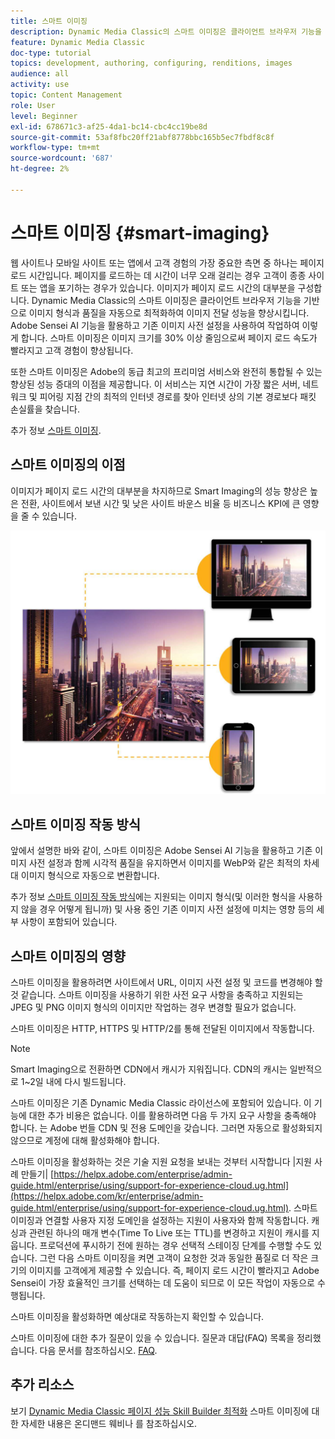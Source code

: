 ```yaml
---
title: 스마트 이미징
description: Dynamic Media Classic의 스마트 이미징은 클라이언트 브라우저 기능을 기반으로 이미지 형식과 품질을 자동으로 최적화하여 이미지 전달 성능을 향상시킵니다. Adobe Sensei AI 기능을 활용하고 기존 이미지 사전 설정을 사용하여 작업하여 이렇게 합니다. 스마트 이미징에 대해 자세히 알아보고 더 빠른 페이지 로드를 통해 더 나은 고객 경험을 제공하는 데 스마트 이미징을 사용하는 방법을 알아봅니다.
feature: Dynamic Media Classic
doc-type: tutorial
topics: development, authoring, configuring, renditions, images
audience: all
activity: use
topic: Content Management
role: User
level: Beginner
exl-id: 678671c3-af25-4da1-bc14-cbc4cc19be8d
source-git-commit: 53af8fbc20ff21abf8778bbc165b5ec7fbdf8c8f
workflow-type: tm+mt
source-wordcount: '687'
ht-degree: 2%

---
```


# 스마트 이미징 {#smart-imaging}

웹 사이트나 모바일 사이트 또는 앱에서 고객 경험의 가장 중요한 측면 중 하나는 페이지 로드 시간입니다. 페이지를 로드하는 데 시간이 너무 오래 걸리는 경우 고객이 종종 사이트 또는 앱을 포기하는 경우가 있습니다. 이미지가 페이지 로드 시간의 대부분을 구성합니다. Dynamic Media Classic의 스마트 이미징은 클라이언트 브라우저 기능을 기반으로 이미지 형식과 품질을 자동으로 최적화하여 이미지 전달 성능을 향상시킵니다. Adobe Sensei AI 기능을 활용하고 기존 이미지 사전 설정을 사용하여 작업하여 이렇게 합니다. 스마트 이미징은 이미지 크기를 30% 이상 줄임으로써 페이지 로드 속도가 빨라지고 고객 경험이 향상됩니다.

또한 스마트 이미징은 Adobe의 동급 최고의 프리미엄 서비스와 완전히 통합될 수 있는 향상된 성능 증대의 이점을 제공합니다. 이 서비스는 지연 시간이 가장 짧은 서버, 네트워크 및 피어링 지점 간의 최적의 인터넷 경로를 찾아 인터넷 상의 기본 경로보다 패킷 손실률을 찾습니다.

추가 정보 [스마트 이미징](https://experienceleague.adobe.com/docs/experience-manager-65/assets/dynamic/imaging-faq.html).

## 스마트 이미징의 이점

이미지가 페이지 로드 시간의 대부분을 차지하므로 Smart Imaging의 성능 향상은 높은 전환, 사이트에서 보낸 시간 및 낮은 사이트 바운스 비율 등 비즈니스 KPI에 큰 영향을 줄 수 있습니다.

![이미지](assets/smart-imaging/smart-imaging-1.png)

## 스마트 이미징 작동 방식

앞에서 설명한 바와 같이, 스마트 이미징은 Adobe Sensei AI 기능을 활용하고 기존 이미지 사전 설정과 함께 시각적 품질을 유지하면서 이미지를 WebP와 같은 최적의 차세대 이미지 형식으로 자동으로 변환합니다.

추가 정보 [스마트 이미징 작동 방식](https://experienceleague.adobe.com/docs/experience-manager-65/assets/dynamic/imaging-faq.html#how-does-smart-imaging-work)에는 지원되는 이미지 형식(및 이러한 형식을 사용하지 않을 경우 어떻게 됩니까) 및 사용 중인 기존 이미지 사전 설정에 미치는 영향 등의 세부 사항이 포함되어 있습니다.

## 스마트 이미징의 영향

스마트 이미징을 활용하려면 사이트에서 URL, 이미지 사전 설정 및 코드를 변경해야 할 것 같습니다. 스마트 이미징을 사용하기 위한 사전 요구 사항을 충족하고 지원되는 JPEG 및 PNG 이미지 형식의 이미지만 작업하는 경우 변경할 필요가 없습니다.

스마트 이미징은 HTTP, HTTPS 및 HTTP/2를 통해 전달된 이미지에서 작동합니다.

>[!NOTE]
>
>Smart Imaging으로 전환하면 CDN에서 캐시가 지워집니다. CDN의 캐시는 일반적으로 1~2일 내에 다시 빌드됩니다.

스마트 이미징은 기존 Dynamic Media Classic 라이선스에 포함되어 있습니다. 이 기능에 대한 추가 비용은 없습니다. 이를 활용하려면 다음 두 가지 요구 사항을 충족해야 합니다. 는 Adobe 번들 CDN 및 전용 도메인을 갖습니다. 그러면 자동으로 활성화되지 않으므로 계정에 대해 활성화해야 합니다.

스마트 이미징을 활성화하는 것은 기술 지원 요청을 보내는 것부터 시작합니다 |지원 사례 만들기| [https://helpx.adobe.com/enterprise/admin-guide.html/enterprise/using/support-for-experience-cloud.ug.html](https://helpx.adobe.com/kr/enterprise/admin-guide.html/enterprise/using/support-for-experience-cloud.ug.html). 스마트 이미징과 연결할 사용자 지정 도메인을 설정하는 지원이 사용자와 함께 작동합니다. 캐싱과 관련된 하나의 매개 변수(Time To Live 또는 TTL)를 변경하고 지원이 캐시를 지웁니다. 프로덕션에 푸시하기 전에 원하는 경우 선택적 스테이징 단계를 수행할 수도 있습니다. 그런 다음 스마트 이미징을 켜면 고객이 요청한 것과 동일한 품질로 더 작은 크기의 이미지를 고객에게 제공할 수 있습니다. 즉, 페이지 로드 시간이 빨라지고 Adobe Sensei이 가장 효율적인 크기를 선택하는 데 도움이 되므로 이 모든 작업이 자동으로 수행됩니다.

스마트 이미징을 활성화하면 예상대로 작동하는지 확인할 수 있습니다.

스마트 이미징에 대한 추가 질문이 있을 수 있습니다. 질문과 대답(FAQ) 목록을 정리했습니다. 다음 문서를 참조하십시오. [FAQ](https://experienceleague.adobe.com/docs/experience-manager-65/assets/dynamic/imaging-faq.html).

## 추가 리소스

보기 [Dynamic Media Classic 페이지 성능 Skill Builder 최적화](https://seminars.adobeconnect.com/pzc1gw0cihpv) 스마트 이미징에 대한 자세한 내용은 온디맨드 웨비나 를 참조하십시오.
